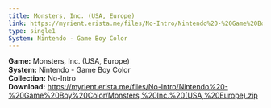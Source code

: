 ```yaml
---
title: Monsters, Inc. (USA, Europe)
link: https://myrient.erista.me/files/No-Intro/Nintendo%20-%20Game%20Boy%20Color/Monsters,%20Inc.%20(USA,%20Europe).zip
type: single1
System: Nintendo - Game Boy Color
---
```

<b>Game:</b> Monsters, Inc. (USA, Europe)<br>
<b>System:</b> Nintendo - Game Boy Color<br>
<b>Collection:</b> No-Intro<br>
<b>Download:</b> https://myrient.erista.me/files/No-Intro/Nintendo%20-%20Game%20Boy%20Color/Monsters,%20Inc.%20(USA,%20Europe).zip